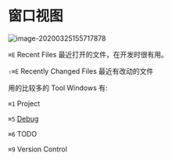 # 窗口视图



![image-20200325155717878](https://tva1.sinaimg.cn/large/00831rSTly1gd68am0qipj30aw08odmg.jpg)



`⌘E` Recent Files 最近打开的文件，在开发时很有用。

`⇧⌘E` Recently Changed Files 最近有改动的文件



用的比较多的 Tool Windows 有:

`⌘1` Project

`⌘5` [Debug](./xdebug.html)

`⌘6` TODO

`⌘9` Version Control

